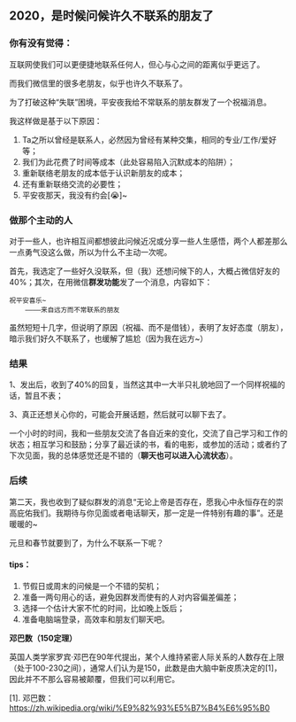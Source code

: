 ## 2020，是时候问候许久不联系的朋友了



### 你有没有觉得： 

互联网使我们可以更便捷地联系任何人，但心与心之间的距离似乎更远了。

而我们微信里的很多老朋友，似乎也许久不联系了。

为了打破这种“失联”困境，平安夜我给不常联系的朋友群发了一个祝福消息。

我这样做是基于以下原因：

1. Ta之所以曾经是联系人，必然因为曾经有某种交集，相同的专业/工作/爱好等；
2. 我们为此花费了时间等成本（此处容易陷入沉默成本的陷阱）；
3. 重新联络老朋友的成本低于认识新朋友的成本；
4. 还有重新联络交流的必要性；
5. 平安夜那天，我没有约会[😭]~

### 做那个主动的人

对于一些人，也许相互间都想彼此问候近况或分享一些人生感悟，两个人都差那么一点勇气没这么做，所以为什么不主动一次呢。

首先，我选定了一些好久没联系，但（我）还想问候下的人，大概占微信好友的40%；其次，在用微信**群发功能**发了一个消息，内容如下：

```
祝平安喜乐~    
	————来自远方而不常联系的朋友
```

虽然短短十几字，但说明了原因（祝福、而不是借钱），表明了友好态度（朋友），暗示我们好久不联系了，也缓解了尴尬（因为我在远方~）

### 结果

1、发出后，收到了40%的回复，当然这其中一大半只礼貌地回了一个同样祝福的话，暂且不表；

3、真正还想关心你的，可能会开展话题，然后就可以聊下去了。

一个小时的时间，我和一些朋友交流了各自近来的变化，交流了自己学习和工作的状态；相互学习和鼓励；分享了最近读的书，看的电影，或参加的活动；或者约了下次见面，我的总体感觉还是不错的（**聊天也可以进入心流状态**）。

### 后续

第二天，我也收到了疑似群发的消息“无论上帝是否存在，愿我心中永恒存在的崇高庇佑我们。我期待与你见面或者电话聊天，那一定是一件特别有趣的事”。还是暖暖的~

元旦和春节就要到了，为什么不联系一下呢？

#### tips：

1. 节假日或周末的问候是一个不错的契机；
2. 准备一两句用心的话，避免因群发而使有的人对内容偏差偏差；
3. 选择一个估计大家不忙的时间，比如晚上饭后；
4. 准备电脑端登录，高效率和朋友们聊天吧。



**邓巴数（150定理）**

英国人类学家罗宾·邓巴在90年代提出，某个人维持紧密人际关系的人数存在上限（处于100-230之间），通常人们认为是150，此数是由大脑中新皮质决定的[1]，因此并不不那么容易被颠覆，但我们可以利用它。

[1]. 邓巴数：https://zh.wikipedia.org/wiki/%E9%82%93%E5%B7%B4%E6%95%B0
